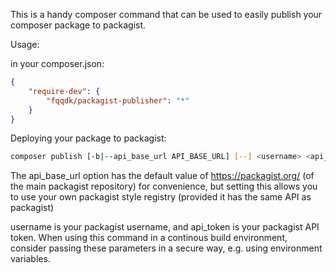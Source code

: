 This is a handy composer command that can be used to easily publish your composer package to packagist.

Usage:

in your composer.json:

```json
{
    "require-dev": {
        "fqqdk/packagist-publisher": "*"
    }
}
```

Deploying your package to packagist:

```bash
composer publish [-b|--api_base_url API_BASE_URL] [--] <username> <api_token>
```

The api_base_url option has the default value of https://packagist.org/ (of the main packagist repository) for convenience,
but setting this allows you to use your own packagist style registry (provided it has the same API as packagist)

username is your packagist username, and api_token is your packagist API token. When using this command in a continous build
environment, consider passing these parameters in a secure way, e.g. using environment variables.
